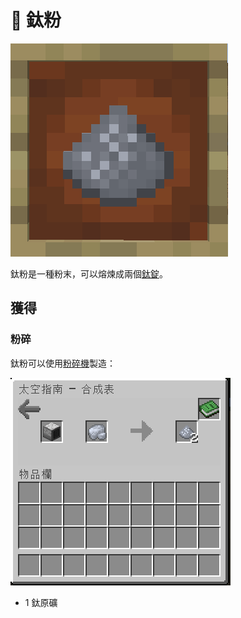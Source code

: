 # 💎 鈦粉

![](<../.gitbook/assets/image (231).png>)

鈦粉是一種粉末，可以熔煉成兩個[鈦錠](titanium-ingot.md)。

## 獲得

### 粉碎

鈦粉可以使用[粉碎機](Pulverizer.md)製造：

![](<../.gitbook/assets/image (246).png>)

* 1 鈦原礦
